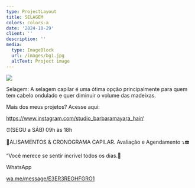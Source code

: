 ```yaml
---
type: ProjectLayout
title: SELAGEM
colors: colors-a
date: '2024-10-29'
client: ''
description: ''
media:
  type: ImageBlock
  url: /images/bg1.jpg
  altText: Project image
---
```

![](/images/WhatsApp%20Image%202024-10-29%20at%2010.44.36.jpeg)

Selagem: A selagem capilar é uma ótima opção principalmente para quem tem cabelo  ondulado e quer diminuir o volume das madeixas.

Mais dos meus projetos? Acesse aqui:

<https://www.instagram.com/studio_barbaramayara_hair/>

⏰️(SEGU a SÁB) 09h às 18h

🥇ALISAMENTOS & CRONOGRAMA CAPILAR.
Avaliação e Agendamento ⤵️☎️

“Você merece se sentir incrível todos os dias.👑

WhatsApp

[wa.me/message/E3ER3REOHFGRO1](https://l.instagram.com/?u=https%3A%2F%2Fwa.me%2Fmessage%2FE3ER3REOHFGRO1%3Ffbclid%3DPAZXh0bgNhZW0CMTEAAaZGcGVujYOqD31k2z55FiHrE8vDagN7n6ucreSPmtpHf0j1yH0WCxWr79Q_aem_Ba0uoebtFwlYuTC0Z9Wiwg\&e=AT0T6-l4dNm_uMguY9LtlNJjP7bC_wf9ZVdi53B4_NfS8V2iQMOb_IjwiyEaiUIXFg6185DiolXoy3ILf7-u95b5BFcSXwvVPnNtF-A)



